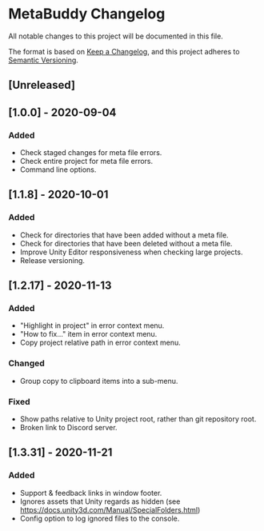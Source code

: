 # MetaBuddy Changelog
All notable changes to this project will be documented in this file.

The format is based on [Keep a Changelog](https://keepachangelog.com/en/1.0.0/),
and this project adheres to [Semantic Versioning](https://semver.org/spec/v2.0.0.html).

## [Unreleased]

## [1.0.0] - 2020-09-04
### Added
- Check staged changes for meta file errors.
- Check entire project for meta file errors.
- Command line options.

## [1.1.8] - 2020-10-01
### Added
- Check for directories that have been added without a meta file.
- Check for directories that have been deleted without a meta file.
- Improve Unity Editor responsiveness when checking large projects.
- Release versioning.

## [1.2.17] - 2020-11-13
### Added
- "Highlight in project" in error context menu.
- "How to fix..." item in error context menu.
- Copy project relative path in error context menu.

### Changed
- Group copy to clipboard items into a sub-menu.

### Fixed 
- Show paths relative to Unity project root, rather than git repository root.
- Broken link to Discord server.

## [1.3.31] - 2020-11-21 
### Added
- Support & feedback links in window footer.
- Ignores assets that Unity regards as hidden (see https://docs.unity3d.com/Manual/SpecialFolders.html)
- Config option to log ignored files to the console.
